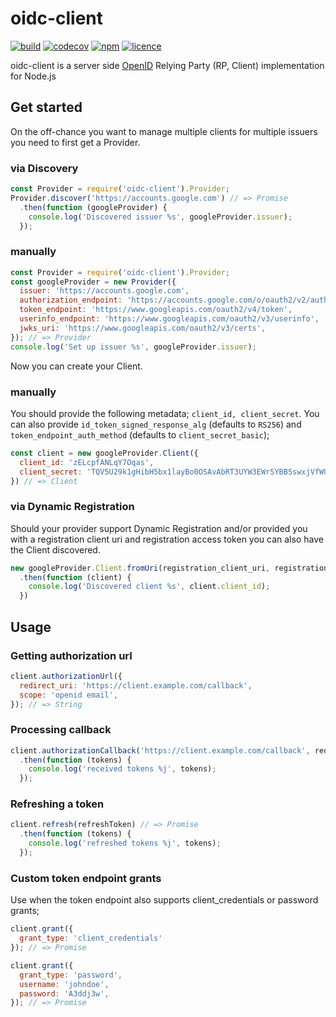 # oidc-client

[![build][travis-image]][travis-url] [![codecov][codecov-image]][codecov-url] [![npm][npm-image]][npm-url] [![licence][licence-image]][licence-url]

oidc-client is a server side [OpenID][openid-connect] Relying Party (RP, Client) implementation for
Node.js

## Get started
On the off-chance you want to manage multiple clients for multiple issuers you need to first get
a Provider.

### via Discovery
```js
const Provider = require('oidc-client').Provider;
Provider.discover('https://accounts.google.com') // => Promise
  .then(function (googleProvider) {
    console.log('Discovered issuer %s', googleProvider.issuer);
  });
```

### manually
```js
const Provider = require('oidc-client').Provider;
const googleProvider = new Provider({
  issuer: 'https://accounts.google.com',
  authorization_endpoint: 'https://accounts.google.com/o/oauth2/v2/auth',
  token_endpoint: 'https://www.googleapis.com/oauth2/v4/token',
  userinfo_endpoint: 'https://www.googleapis.com/oauth2/v3/userinfo',
  jwks_uri: 'https://www.googleapis.com/oauth2/v3/certs',
}); // => Provider
console.log('Set up issuer %s', googleProvider.issuer);
```

Now you can create your Client.

### manually
You should provide the following metadata; `client_id, client_secret`. You can also provide
`id_token_signed_response_alg` (defaults to `RS256`) and `token_endpoint_auth_method` (defaults to
`client_secret_basic`);

```js
const client = new googleProvider.Client({
  client_id: 'zELcpfANLqY7Oqas',
  client_secret: 'TQV5U29k1gHibH5bx1layBo0OSAvAbRT3UYW3EWrSYBB5swxjVfWUa1BS8lqzxG/0v9wruMcrGadany3'
}) // => Client
```

### via Dynamic Registration
Should your provider support Dynamic Registration and/or provided you with a registration client uri
and registration access token you can also have the Client discovered.
```js
new googleProvider.Client.fromUri(registration_client_uri, registration_access_token) // => Promise
  .then(function (client) {
    console.log('Discovered client %s', client.client_id);
  })
```

## Usage

### Getting authorization url
```js
client.authorizationUrl({
  redirect_uri: 'https://client.example.com/callback',
  scope: 'openid email',
}); // => String
```

### Processing callback
```js
client.authorizationCallback('https://client.example.com/callback', request.query) // => Promise
  .then(function (tokens) {
    console.log('received tokens %j', tokens);
  });
```

### Refreshing a token
```js
client.refresh(refreshToken) // => Promise
  .then(function (tokens) {
    console.log('refreshed tokens %j', tokens);
  });
```

### Custom token endpoint grants
Use when the token endpoint also supports client_credentials or password grants;

```js
client.grant({
  grant_type: 'client_credentials'
}); // => Promise

client.grant({
  grant_type: 'password',
  username: 'johndoe',
  password: 'A3ddj3w',
}); // => Promise
```

[travis-image]: https://img.shields.io/travis/panva/node-oidc-client/master.svg?style=flat-square&maxAge=7200
[travis-url]: https://travis-ci.org/panva/node-oidc-client
[codecov-image]: https://img.shields.io/codecov/c/github/panva/node-oidc-client/master.svg?style=flat-square&maxAge=7200
[codecov-url]: https://codecov.io/gh/panva/node-oidc-client
[npm-image]: https://img.shields.io/npm/v/oidc-client.svg?style=flat-square&maxAge=7200
[npm-url]: https://www.npmjs.com/package/oidc-client
[licence-image]: https://img.shields.io/github/license/panva/node-oidc-client.svg?style=flat-square&maxAge=7200
[licence-url]: LICENSE.md
[openid-connect]: http://openid.net/connect/
